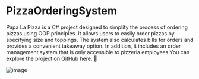 # PizzaOrderingSystem

Papa La Pizza is a C# project designed to simplify the process of ordering pizzas using OOP principles. It allows users to easily order pizzas by specifying size and toppings. The system also calculates bills for orders and provides a convenient takeaway option.
In addition, it includes an order management system that is only accessible to pizzeria employees
You can explore the project on GitHub here. 🍕

![image](https://github.com/matancohen1205/OOP_Final_project/assets/91828995/7f277838-a62c-4784-a99a-c6cfcf790908)



